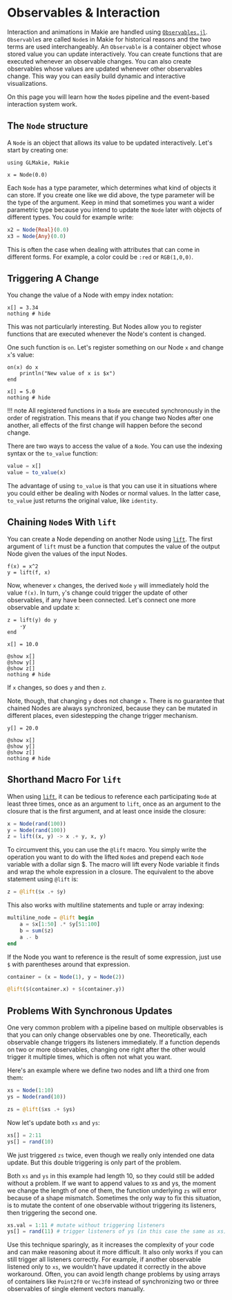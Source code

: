 # Observables & Interaction

Interaction and animations in Makie are handled using [`Observables.jl`](https://juliagizmos.github.io/Observables.jl/stable/).
`Observable`s are called `Node`s in Makie for historical reasons and the two terms are used interchangeably.
An `Observable` is a container object whose stored value you can update interactively.
You can create functions that are executed whenever an observable changes.
You can also create observables whose values are updated whenever other observables change.
This way you can easily build dynamic and interactive visualizations.

On this page you will learn how the `Node`s pipeline and the event-based interaction system work.

## The `Node` structure

A `Node` is an object that allows its value to be updated interactively.
Let's start by creating one:

```@example 1
using GLMakie, Makie

x = Node(0.0)
```

Each `Node` has a type parameter, which determines what kind of objects it can store.
If you create one like we did above, the type parameter will be the type of the argument.
Keep in mind that sometimes you want a wider parametric type because you intend to update the `Node` later with objects of different types.
You could for example write:

```julia
x2 = Node{Real}(0.0)
x3 = Node{Any}(0.0)
```

This is often the case when dealing with attributes that can come in different forms.
For example, a color could be `:red` or `RGB(1,0,0)`.

## Triggering A Change

You change the value of a Node with empy index notation:

```@example 1
x[] = 3.34
nothing # hide
```

This was not particularly interesting.
But Nodes allow you to register functions that are executed whenever the Node's content is changed.

One such function is `on`. Let's register something on our Node `x` and change `x`'s value:

```@example 1
on(x) do x
    println("New value of x is $x")
end

x[] = 5.0
nothing # hide
```

!!! note
    All registered functions in a `Node` are executed synchronously in the order of registration.
    This means that if you change two Nodes after one another, all effects of the first change will happen before the second change.

There are two ways to access the value of a `Node`.
You can use the indexing syntax or the `to_value` function:

```julia
value = x[]
value = to_value(x)
```

The advantage of using `to_value` is that you can use it in situations where you could either be dealing with Nodes or normal values. In the latter case, `to_value` just returns the original value, like `identity`.

## Chaining `Node`s With `lift`

You can create a Node depending on another Node using [`lift`](@ref).
The first argument of `lift` must be a function that computes the value of the output Node given the values of the input Nodes.

```@example 1
f(x) = x^2
y = lift(f, x)
```

Now, whenever `x` changes, the derived `Node` `y` will immediately hold the value `f(x)`.
In turn, `y`'s change could trigger the update of other observables, if any have been connected.
Let's connect one more observable and update x:

```@example 1
z = lift(y) do y
    -y
end

x[] = 10.0

@show x[]
@show y[]
@show z[]
nothing # hide
```

If `x` changes, so does `y` and then `z`.

Note, though, that changing `y` does not change `x`.
There is no guarantee that chained Nodes are always synchronized, because they
can be mutated in different places, even sidestepping the change trigger mechanism.

```@example 1
y[] = 20.0

@show x[]
@show y[]
@show z[]
nothing # hide
```

## Shorthand Macro For `lift`

When using [`lift`](@ref), it can be tedious to reference each participating `Node`
at least three times, once as an argument to `lift`, once as an argument to the closure that
is the first argument, and at least once inside the closure:

```julia
x = Node(rand(100))
y = Node(rand(100))
z = lift((x, y) -> x .+ y, x, y)
```

To circumvent this, you can use the `@lift` macro. You simply write the operation
you want to do with the lifted `Node`s and prepend each `Node` variable
with a dollar sign $. The macro will lift every Node variable it finds and wrap
the whole expression in a closure. The equivalent to the above statement using `@lift` is:

```julia
z = @lift($x .+ $y)
```

This also works with multiline statements and tuple or array indexing:

```julia
multiline_node = @lift begin
    a = $x[1:50] .* $y[51:100]
    b = sum($z)
    a .- b
end
```

If the Node you want to reference is the result of some expression, just use `$` with parentheses around that expression.

```julia
container = (x = Node(1), y = Node(2))

@lift($(container.x) + $(container.y))
```

## Problems With Synchronous Updates

One very common problem with a pipeline based on multiple observables is that you can only change observables one by one.
Theoretically, each observable change triggers its listeners immediately.
If a function depends on two or more observables, changing one right after the other would trigger it multiple times, which is often not what you want.

Here's an example where we define two nodes and lift a third one from them:

```julia
xs = Node(1:10)
ys = Node(rand(10))

zs = @lift($xs .+ $ys)
```

Now let's update both `xs` and `ys`:

```julia
xs[] = 2:11
ys[] = rand(10)
```

We just triggered `zs` twice, even though we really only intended one data update.
But this double triggering is only part of the problem.

Both `xs` and `ys` in this example had length 10, so they could still be added without a problem.
If we want to append values to xs and ys, the moment we change the length of one of them, the function underlying `zs` will error because of a shape mismatch.
Sometimes the only way to fix this situation, is to mutate the content of one observable without triggering its listeners, then triggering the second one.

```julia
xs.val = 1:11 # mutate without triggering listeners
ys[] = rand(11) # trigger listeners of ys (in this case the same as xs)
```

Use this technique sparingly, as it increases the complexity of your code and can make reasoning about it more difficult.
It also only works if you can still trigger all listeners correctly.
For example, if another observable listened only to `xs`, we wouldn't have updated it correctly in the above workaround.
Often, you can avoid length change problems by using arrays of containers like `Point2f0` or `Vec3f0` instead of synchronizing two or three observables of single element vectors manually.
